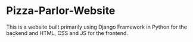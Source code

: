 # Pizza-Parlor-Website
This is a website built primarily using Django Framework in Python for the backend and HTML, CSS and JS for the frontend.
